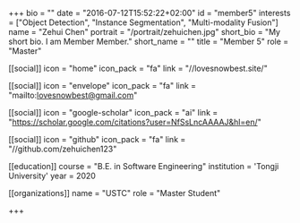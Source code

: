 +++
bio = ""
date = "2016-07-12T15:52:22+02:00"
id = "member5"
interests = ["Object Detection", "Instance Segmentation", "Multi-modality Fusion"]
name = "Zehui Chen"
portrait = "/portrait/zehuichen.jpg"
short_bio = "My short bio. I am Member Member."
short_name = ""
title = "Member 5"
role = "Master"

[[social]]
    icon = "home"
    icon_pack = "fa"
    link = "//lovesnowbest.site/"

[[social]]
    icon = "envelope"
    icon_pack = "fa"
    link = "mailto:lovesnowbest@gmail.com"

[[social]]
    icon = "google-scholar"
    icon_pack = "ai"
    link = "https://scholar.google.com/citations?user=NfSsLncAAAAJ&hl=en/"

[[social]]
    icon = "github"
    icon_pack = "fa"
    link = "//github.com/zehuichen123"

[[education]]
    course = "B.E. in Software Engineering"
    institution = 'Tongji University'
    year = 2020

[[organizations]]
    name = "USTC"
    role = "Master Student"

+++
